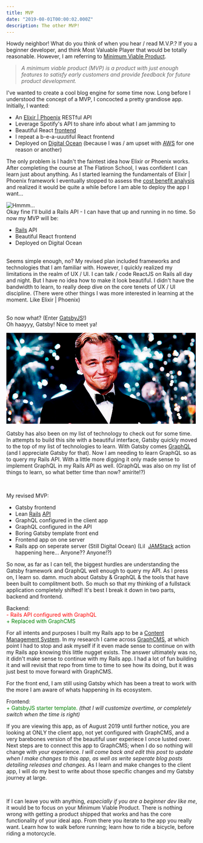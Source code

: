 ```yaml
---
title: MVP
date: "2019-08-01T00:00:02.000Z"
description: The other MVP!
---
```


Howdy neighbor! What do you think of when you hear / read  M.V.P.? If you a beginner developer, and think Most Valuable Player that would be totally reasonable. However, I am referring to [Minimum Viable Product]().

> _A minimum viable product (MVP) is a product with just enough features to satisfy early customers and provide feedback for future product development._</span>

I've wanted to create a cool blog engine for some time now. Long before I understood the concept of a MVP, I concocted a pretty grandiose app. Initially, I wanted:

* An [Elixir | Phoenix](https://phoenixframework.org/) RESTful API
* Leverage Spotify's API to share info about what I am jamming to
* Beautiful React [frontend](https://whatis.techtarget.com/definition/front-end)
* I repeat a b-e-a-uuutiful React frontend
* Deployed on [Digital Ocean](https://www.digitalocean.com/) (because I was / am upset with [AWS](https://aws.amazon.com/) for one reason or another)

The only problem is I hadn't the faintest idea how Elixir or Phoenix works. After completing the course at The Flatiron School, I was confident I can learn just about anything. As I started learning the fundamentals of Elixir | Phoenix framework I eventually stopped to assess the [cost benefit analysis](https://en.wikipedia.org/wiki/Cost%E2%80%93benefit_analysis) and realized it would be quite a while before I am able to deploy the app I want... 


![Hmmm...](./confused.gif)
<br/>
Okay fine I'll build a Rails API - I can have that up and running in no time. So now my MVP will be:
* [Rails](https://rubygems.org/gems/rails) API
* Beautiful React frontend
* Deployed on Digital Ocean

<br/>
Seems simple enough, no? My revised plan included frameworks and technologies that I am familiar with. However, I quickly realized my limitations in the realm of UX / UI. I can talk / code ReactJS on Rails all day and night. But I have no idea how to make it look beautiful. I didn't have the bandwidth to learn, to really deep dive on the core tenets of UX / UI discipline. (There were other things I was more interested in learning at the moment. Like Elixir | Phoenix)
<br>
<br/>

So now what? (Enter [GatsbyJS](https://www.gatsbyjs.org/)!) 
<br/>
Oh haayyy, Gatsby! Nice to meet ya!

![Cheers Gatsby](hi_gatsby.gif)


Gatsby has also been on my list of technology to check out for some time. In attempts to build this site with a beautiful interface, Gatsby quickly moved to the top of my list of technologies to learn. With Gatsby comes [GraphQL](https://www.howtographql.com/) (and I appreciate Gatsby for that). Now I am needing to learn GraphQL so as to query my Rails API. With a little more digging it only made sense to implement GraphQL in my Rails API as well. (GraphQL was also on my list of things to learn, so what better time than now? amirite!?)

<br>

My revised MVP:

* Gatsby frontend
* Lean [Rails](https://rubygems.org/gems/rails) [API](https://en.wikipedia.org/wiki/Application_programming_interface)
* GraphQL configured in the client app
* GraphQL configured in the API
* Boring Gatsby template front end
* Frontend app on one server
* Rails app on seperate server (Still Digital Ocean)
(Lil &nbsp;[JAMStack](https://jamstack.org/) action happening here... Anyone?? Anyone!?)

So now, as far as I can tell, the biggest hurdles are understanding the Gatsby framework and GraphQL well enough to query my API. As I press on, I learn so. damn. much about Gatsby & GraphQL & the tools that have been built to complitment both. So much so that my thinking of a fullstack application completely shifted! It's best I break it down in two parts, backend and frontend.

Backend:
<br> <span style="color: red;">- Rails API configured with GraphQL </span>
<br> <span style="color: green;">+ Replaced with GraphCMS </span>

For all intents and purposes I built my Rails app to be a [Content Management System](https://en.wikipedia.org/wiki/Content_management_system). In my research I came across [GraphCMS](https://graphcms.com/), at which point I had to stop and ask myself if it even made sense to continue on with my Rails app knowing this little nugget exists. The answer ultimately was no, it didn't make sense to continue with my Rails app. I had a lot of fun building it and will revisit that repo from time to time to see how its doing, but it was just best to move forward with GraphCMS.
<br>

For the front end, I am still using Gatsby which has been a treat to work with the more I am aware of whats happening in its ecosystem.

Frontend:
<br> <span style="color: green;"> + GatsbyJS starter template. </span> _(that I will customize overtime, or completely switch when the time is right)_


If you are viewing this app, as of August 2019 until further notice, you are looking at ONLY the client app, not yet configured with GraphCMS, and a very barebones version of the beautiful user experiece I once lusted over. Next steps are to connect this app to GraphCMS; when I do so nothing will change with _your_ experience. _I will come back and edit this post to update when I make changes to this app, as well as write seperate blog posts detailing releases and changes._ As I learn and make changes to the client app, I will do my best to write about those specific changes and my Gatsby journey at large.

<br>

If I can leave you with anything, _especially if you are a beginner dev like me_, it would be to focus on your Minimum Viable Product. There is nothing wrong with getting a product shipped that works and has the core functionality of your ideal app. From there you iterate to the app you really want. Learn how to walk before running; learn how to ride a bicycle, before riding a motorcycle.

<br><br><br>